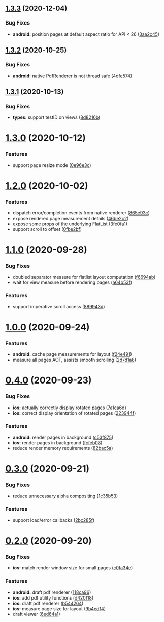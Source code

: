 ## [1.3.3](https://github.com/alpha0010/react-native-pdf-viewer/compare/v1.3.2...v1.3.3) (2020-12-04)


### Bug Fixes

* **android:** position pages at default aspect ratio for API < 26 ([3aa2c45](https://github.com/alpha0010/react-native-pdf-viewer/commit/3aa2c4537838f0f9554cb02bcbe70cd946bca059))

## [1.3.2](https://github.com/alpha0010/react-native-pdf-viewer/compare/v1.3.1...v1.3.2) (2020-10-25)


### Bug Fixes

* **android:** native PdfRenderer is not thread safe ([4dfe574](https://github.com/alpha0010/react-native-pdf-viewer/commit/4dfe5746fb096786fd6e5f4a42191c32559820d8))

## [1.3.1](https://github.com/alpha0010/react-native-pdf-viewer/compare/v1.3.0...v1.3.1) (2020-10-13)


### Bug Fixes

* **types:** support testID on views ([8d8216b](https://github.com/alpha0010/react-native-pdf-viewer/commit/8d8216bd6a27da2bf312e44c04c86b9c6a889b46))

# [1.3.0](https://github.com/alpha0010/react-native-pdf-viewer/compare/v1.2.0...v1.3.0) (2020-10-12)


### Features

* support page resize mode ([0e96e3c](https://github.com/alpha0010/react-native-pdf-viewer/commit/0e96e3cb35d685c7cb9e310099d7c9c1dd4d6420))

# [1.2.0](https://github.com/alpha0010/react-native-pdf-viewer/compare/v1.1.0...v1.2.0) (2020-10-02)


### Features

* dispatch error/completion events from native renderer ([865e93c](https://github.com/alpha0010/react-native-pdf-viewer/commit/865e93cb9b892198f52ebd231ab8f04a6701255e))
* expose rendered page measurement details ([46be2c2](https://github.com/alpha0010/react-native-pdf-viewer/commit/46be2c253b96c4485a808c5a15885ad492b4b621))
* expose some props of the underlying FlatList ([3fe0fa1](https://github.com/alpha0010/react-native-pdf-viewer/commit/3fe0fa112d84b9364582c4257e6981344ba6d155))
* support scroll to offset ([0fbe2bf](https://github.com/alpha0010/react-native-pdf-viewer/commit/0fbe2bf8e08f10b4976d4b6728805d082c4e1d0b))

# [1.1.0](https://github.com/alpha0010/react-native-pdf-viewer/compare/v1.0.0...v1.1.0) (2020-09-28)


### Bug Fixes

* doubled separator measure for flatlist layout computation ([f6694ab](https://github.com/alpha0010/react-native-pdf-viewer/commit/f6694abde3cefbc332e16512a59ac5a6aa56013e))
* wait for view measure before rendering pages ([a64b53f](https://github.com/alpha0010/react-native-pdf-viewer/commit/a64b53f55854a8a2c98dda215aec32e68f5b65b3))


### Features

* support imperative scroll access ([889943d](https://github.com/alpha0010/react-native-pdf-viewer/commit/889943dabd798665a2bf5b2d535bbc253bd19af9))

# [1.0.0](https://github.com/alpha0010/react-native-pdf-viewer/compare/v0.4.0...v1.0.0) (2020-09-24)


### Features

* **android:** cache page measurements for layout ([f24e491](https://github.com/alpha0010/react-native-pdf-viewer/commit/f24e491ff6d9848b8b096162bef2a7ea2d8c3cbb))
* measure all pages AOT, assists smooth scrolling ([2d7d1a8](https://github.com/alpha0010/react-native-pdf-viewer/commit/2d7d1a8545dba65a210ff3ff416135ba7d0c2f30))

# [0.4.0](https://github.com/alpha0010/react-native-pdf-viewer/compare/v0.3.0...v0.4.0) (2020-09-23)


### Bug Fixes

* **ios:** actually correctly display rotated pages ([7a1ca6d](https://github.com/alpha0010/react-native-pdf-viewer/commit/7a1ca6de5661ee4f678c84aa6bef60f1086bb78d))
* **ios:** correct display orientation of rotated pages ([223944f](https://github.com/alpha0010/react-native-pdf-viewer/commit/223944fff7a8583985175b21e29fbab02ef0c1f2))


### Features

* **android:** render pages in background ([c53f875](https://github.com/alpha0010/react-native-pdf-viewer/commit/c53f875ddbed5bcb1cf92356e5dfc6d3f4591609))
* **ios:** render pages in background ([fcfeb08](https://github.com/alpha0010/react-native-pdf-viewer/commit/fcfeb0862687eb52fce2f35242022843ce974c7f))
* reduce render memory requirements ([82bac5a](https://github.com/alpha0010/react-native-pdf-viewer/commit/82bac5a9c7ef3e3567cc71a2a8e88d0fcfafd89e))

# [0.3.0](https://github.com/alpha0010/react-native-pdf-viewer/compare/v0.2.0...v0.3.0) (2020-09-21)


### Bug Fixes

* reduce unnecessary alpha compositing ([1c35b53](https://github.com/alpha0010/react-native-pdf-viewer/commit/1c35b539b1f4556bc97806ed2fcb9decf8e197c3))


### Features

* support load/error callbacks ([2bc285f](https://github.com/alpha0010/react-native-pdf-viewer/commit/2bc285fad3abc6e1d2781f5ae5d80af040405807))



# [0.2.0](https://github.com/alpha0010/react-native-pdf-viewer/compare/v0.2.0...v0.3.0) (2020-09-20)


### Bug Fixes

* **ios:** match render window size for small pages ([c0fa34e](https://github.com/alpha0010/react-native-pdf-viewer/commit/c0fa34ebd18fb7764954c6249277b1b2320537d8))


### Features

* **android:** draft pdf renderer ([118ca96](https://github.com/alpha0010/react-native-pdf-viewer/commit/118ca9689c0c2ad1dd5019cc11a916cffb4b9dc6))
* **ios:** add pdf utility functions ([d420f18](https://github.com/alpha0010/react-native-pdf-viewer/commit/d420f1801958cc9ac5bea253b86010f46ad3ef47))
* **ios:** draft pdf renderer ([b544264](https://github.com/alpha0010/react-native-pdf-viewer/commit/b5442648b5df307b6eaa11a7e6f67c5e57ba4e59))
* **ios:** measure page size for layout ([9b4ed14](https://github.com/alpha0010/react-native-pdf-viewer/commit/9b4ed14fc72c00ba9d0d34e501c4b653138bb7ac))
* draft viewer ([6ed64a1](https://github.com/alpha0010/react-native-pdf-viewer/commit/6ed64a1ad278123ba3bdc5560942cc2e4ab4f4e1))

